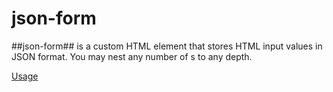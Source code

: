 # json-form

##json-form## is a custom HTML element that stores HTML input values in JSON format. 
You may nest any number of <json-form>s to any depth.
  


[Usage](usage.md)
